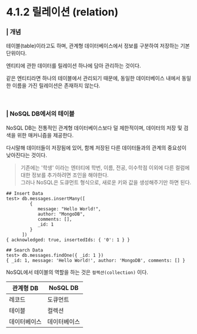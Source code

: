 # 4.1.2 릴레이션 (relation)

### | 개념

테이블(table)이라고도 하며, 관계형 데이터베이스에서 정보를 구분하여 저장하는 기본 단위이다.

엔티티에 관한 데이터를 릴레이션 하나에 담아 관리하는 것이다.

같은 엔티티라면 하나의 테이블에서 관리되기 때문에, 동일한 데이터베이스 내에서 동일한 이름을 가진 릴레이션은 존재하지 않는다.

<br />

### | NoSQL DB에서의 테이블

NoSQL DB는 전통적인 관계형 데이터베이스보다 덜 제한적이며, 데이터의 저장 및 검색을 위한 매커니즘을 제공한다.

다시말해 데이터들이 저장됨에 있어, 함께 저장된 다른 데이터들과의 관계의 중요성이 낮아진다는 것이다.

> 기존에는 '학생' 이라는 엔터티에 학번, 이름, 전공, 이수학점 이외에 다른 컬럼에 대한 정보를 추가하려면 조인을 해야한다.  
> 그러나 NoSQL은 도큐먼트 형식으로, 새로운 키와 값을 생성해주기만 하면 된다.

```shell
## Insert Data
test> db.messages.insertMany([
         {
            message: "Hello World!",
            author: "MongoDB",
            comments: [],
            _id: 1
         }
      ])
{ acknowledged: true, insertedIds: { '0': 1 } }

## Search Data
test> db.messages.findOne({ _id: 1 })
{ _id: 1, message: 'Hello World!', author: 'MongoDB', comments: [] }
```

NoSQL에서 테이블의 역할을 하는 것은 `컬렉션(collection)` 이다.

| 관계형 DB    | NoSQL DB     |
| ------------ | ------------ |
| 레코드       | 도큐먼트     |
| 테이블       | 컬렉션       |
| 데이터베이스 | 데이터베이스 |
